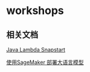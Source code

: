 # workshops

## 相关文档

[Java Lambda Snapstart](java-lambda/README.md)

[使用SageMaker 部署大语言模型](llm-deploy/README.md)
